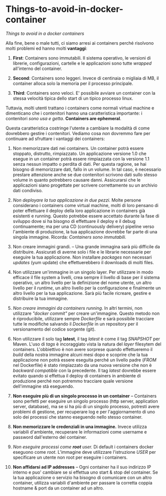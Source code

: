 # Things-to-avoid-in-docker-container
*Things to avoid in a docker containers*

Alla fine, bene o male tutti, ci siamo arresi ai containers perché risolvono molti problemi ed hanno molti **vantaggi**:

1. **First**: Containers sono immutabili. Il sistema operativo, le versioni di librerie, configurazioni, cartelle e le applicazioni sono tutte *wrapped* all'interno del container.

2. **Second**: Containers sono leggeri. Invece di centinaia o migliaia di MB, il container alloca solo la memoria per il processo principale.
3. **Third**: Containers sono veloci. E' possibile avviare un container con la stessa velocità tipica dello start di un tipico processo linux.

Tuttavia, molti utenti trattano i containers come normali virtual machine e dimenticano che i contenitori hanno una caratteristica importante: i contenitori *sono usa e getta*. **Containers are ephemeral**.

Questa caratteristica costringe l'utente a cambiare la modalità di come dovrebbero gestire i contenitori. Vediamo cosa *non* dovremmo fare per continuare ad sfruttare i vantaggi dei containers:

1. Non memorizzare dati nei containers. Un container potrà essere stoppato, distrutto, rimpiazzato. Un applicazione versione 1.0 che esegue in un container potrà essere rimpiazzata con la versione 1.1 senza nessun impatto o perdita di dati. Per questa ragione, se hai bisogno di memorizzare dati, fallo in un volume. In tal caso, è necessario prestare attenzione anche se due contenitori scrivono dati sullo stesso volume in quanto potrebbero causare danni. Assicurarsi che le applicazioni siano progettate per scrivere correttamente su un archivio dati condiviso.

2. *Non deployare la tua applicazione in due pezzi.* Molte persone considerano i containers come virtual machine, molti di loro pensano di poter effettuare il deploy della loro applicazione in containers già esistenti e running. Questo potrebbe essere accettato durante la fase di sviluppo dove si ha bisogno di effettuare il deploy e il debug continuamente; ma per una CD (continuously delivery) pipeline verso l'ambiente di produzione, la tua applicazione dovrebbe far parte di una singola immagine. Ricorda: *Containers sono immutabili.*

3. Non creare immagini grandi. – Una grande immagina sarà più difficile da distribuire. Assicurati di averne solo i file e le librarie necessarie per eseguire la tua applicazione. Non installare *packages* non necessari *updates* (yum update) che effettuerebbero il downloads di molti files.

4. Non utilizzare un'immagine in un singolo layer. Per utilizzare in modo efficace il file system a livelli, crea sempre il livello di base per il sistema operativo, un altro livello per la definizione del nome utente, un altro livello per il *runtime*, un altro livello per la configurazione e finalmente un altro livello per la tua applicazione. Sarà più facile ricreare, gestire e distribuire la tua immagine.

5. *Non creare immagini da containers running.* In altri termini, non utilizzare *"docker commit"* per creare un'immagine. Questo metodo non è riproducibile, utilizzare sempre *Dockerfile* e sarà possibile tracciare tutte le modifiche salvando il *Dockerfile* in un repository per il versionamento del codice sorgente (git).

6. Non utilizzare il solo tag **latest**, il tag *latest* è come il tag *SNAPSHOT* per Maven. L'uso di *tags* è incoraggiato vista la natura del *layer* filesytem del containers. L'obbiettivo è non avere sorprese quando effettueremo il *build* della nostra immagine alcuni mesi dopo e  scoprire che la tua applicazione non potrà essere eseguita perché un livello padre (*FROM* nel Dockerfile) è stato rimpiazzato da una nuova versione che non è *backward compatible* con la precedente. Il tag *latest* dovrebbe essere evitato quando si effettua il deploy di containers in ambiente di produzione perché non potremmo tracciare quale versione dell'immagine stà eseguendo.

7. **Non eseguire più di un singolo processo in un container** – Containers sono perfetti per eseguire un singolo processo (http server, application server, database), ma se si ha più di un singolo processo, potresti avere problemi di gestione, per recuperare log e per  l'aggiornamento di uno solo dei processi che stanno eseguendo nello stesso container.

8. **Non memorizzare le credenziali in una immagine.** Invece utilizza variabili d'ambiente, recuperare le informazioni come username e password dall'esterno del container.

9. *Non eseguire processi come **root** user.* Di default i containers docker eseguono come *root*. L'immagine deve utilizzare l'istruzione *USER* per specificare un utente non root per eseguire i containers.

10. **Non affidarsi ad IP addresses** – Ogni container ha il suo indirizzo IP interno e puo' cambiare se si effettua uno start & stop del container. Se la tua applicazione o servizio ha bisogno di comunicare con un altro container, utilizza  variabili d'ambiente per passare la corretta coppia hostname & port da un container ad un altro.

